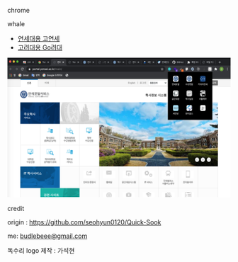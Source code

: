 chrome

whale

- [연세대용 고연세](https://store.whale.naver.com/detail/flaejhfppahhbmndffooogikeaphbfmd)
- [고려대용 Go려대](https://store.whale.naver.com/detail/aegjpbkhljgkfmbpnlgcddgbkmkljdep)

![Preview](./preview_1280x800.png)

credit

origin : https://github.com/seohyun0120/Quick-Sook

me: budlebeee@gmail.com

독수리 logo 제작 : 가석현
